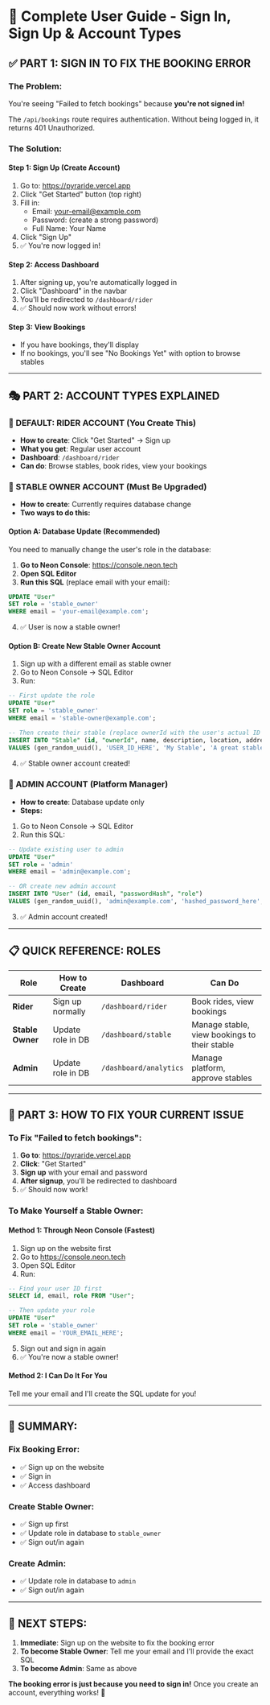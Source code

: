 # 🔐 **Complete User Guide - Sign In, Sign Up & Account Types**

## ✅ **PART 1: SIGN IN TO FIX THE BOOKING ERROR**

### **The Problem:**
You're seeing "Failed to fetch bookings" because **you're not signed in!**

The `/api/bookings` route requires authentication. Without being logged in, it returns 401 Unauthorized.

### **The Solution:**

#### **Step 1: Sign Up (Create Account)**
1. Go to: https://pyraride.vercel.app
2. Click "Get Started" button (top right)
3. Fill in:
   - Email: your-email@example.com
   - Password: (create a strong password)
   - Full Name: Your Name
4. Click "Sign Up"
5. ✅ You're now logged in!

#### **Step 2: Access Dashboard**
1. After signing up, you're automatically logged in
2. Click "Dashboard" in the navbar
3. You'll be redirected to `/dashboard/rider`
4. ✅ Should now work without errors!

#### **Step 3: View Bookings**
- If you have bookings, they'll display
- If no bookings, you'll see "No Bookings Yet" with option to browse stables

---

## 🎭 **PART 2: ACCOUNT TYPES EXPLAINED**

### **👤 DEFAULT: RIDER ACCOUNT** (You Create This)
- **How to create**: Click "Get Started" → Sign up
- **What you get**: Regular user account
- **Dashboard**: `/dashboard/rider`
- **Can do**: Browse stables, book rides, view your bookings

### **🏢 STABLE OWNER ACCOUNT** (Must Be Upgraded)
- **How to create**: Currently requires database change
- **Two ways to do this:**

#### **Option A: Database Update (Recommended)**
You need to manually change the user's role in the database:

1. **Go to Neon Console**: https://console.neon.tech
2. **Open SQL Editor**
3. **Run this SQL** (replace email with your email):
```sql
UPDATE "User" 
SET role = 'stable_owner' 
WHERE email = 'your-email@example.com';
```
4. ✅ User is now a stable owner!

#### **Option B: Create New Stable Owner Account**
1. Sign up with a different email as stable owner
2. Go to Neon Console → SQL Editor
3. Run:
```sql
-- First update the role
UPDATE "User" 
SET role = 'stable_owner' 
WHERE email = 'stable-owner@example.com';

-- Then create their stable (replace ownerId with the user's actual ID from database)
INSERT INTO "Stable" (id, "ownerId", name, description, location, address, status)
VALUES (gen_random_uuid(), 'USER_ID_HERE', 'My Stable', 'A great stable', 'Giza', 'Pyramids Road', 'approved');
```
4. ✅ Stable owner account created!

### **👑 ADMIN ACCOUNT** (Platform Manager)
- **How to create**: Database update only
- **Steps:**
1. Go to Neon Console → SQL Editor
2. Run this SQL:
```sql
-- Update existing user to admin
UPDATE "User" 
SET role = 'admin' 
WHERE email = 'admin@example.com';

-- OR create new admin account
INSERT INTO "User" (id, email, "passwordHash", "role")
VALUES (gen_random_uuid(), 'admin@example.com', 'hashed_password_here', 'admin');
```
3. ✅ Admin account created!

---

## 📋 **QUICK REFERENCE: ROLES**

| Role | How to Create | Dashboard | Can Do |
|------|---------------|-----------|--------|
| **Rider** | Sign up normally | `/dashboard/rider` | Book rides, view bookings |
| **Stable Owner** | Update role in DB | `/dashboard/stable` | Manage stable, view bookings to their stable |
| **Admin** | Update role in DB | `/dashboard/analytics` | Manage platform, approve stables |

---

## 🔧 **PART 3: HOW TO FIX YOUR CURRENT ISSUE**

### **To Fix "Failed to fetch bookings":**

1. **Go to**: https://pyraride.vercel.app
2. **Click**: "Get Started"
3. **Sign up** with your email and password
4. **After signup**, you'll be redirected to dashboard
5. ✅ Should now work!

### **To Make Yourself a Stable Owner:**

#### **Method 1: Through Neon Console** (Fastest)
1. Sign up on the website first
2. Go to https://console.neon.tech
3. Open SQL Editor
4. Run:
```sql
-- Find your user ID first
SELECT id, email, role FROM "User";

-- Then update your role
UPDATE "User" 
SET role = 'stable_owner' 
WHERE email = 'YOUR_EMAIL_HERE';
```
5. Sign out and sign in again
6. ✅ You're now a stable owner!

#### **Method 2: I Can Do It For You**
Tell me your email and I'll create the SQL update for you!

---

## 🎯 **SUMMARY:**

### **Fix Booking Error:**
- ✅ Sign up on the website
- ✅ Sign in
- ✅ Access dashboard

### **Create Stable Owner:**
- ✅ Sign up first
- ✅ Update role in database to `stable_owner`
- ✅ Sign out/in again

### **Create Admin:**
- ✅ Update role in database to `admin`
- ✅ Sign out/in again

---

## 📝 **NEXT STEPS:**

1. **Immediate**: Sign up on the website to fix the booking error
2. **To become Stable Owner**: Tell me your email and I'll provide the exact SQL
3. **To become Admin**: Same as above

**The booking error is just because you need to sign in!** Once you create an account, everything works! 🚀

